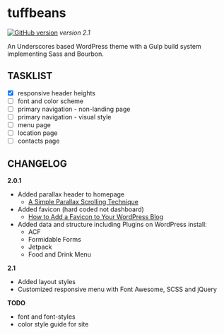# **tuffbeans** #
[![GitHub version](https://badge.fury.io/gh/Surfing-Chef%2Ftuffbeans.svg)](https://badge.fury.io/gh/Surfing-Chef%2Ftuffbeans) *version 2.1*  

An Underscores based WordPress theme with a Gulp build system implementing Sass and Bourbon.

## TASKLIST ##
- [x] responsive header heights
- [ ] font and color scheme
- [ ] primary navigation - non-landing page
- [ ] primary navigation - visual style
- [ ] menu page
- [ ] location page
- [ ] contacts page

## CHANGELOG ##
**2.0.1**  
- Added parallax header to homepage
  - [A Simple Parallax Scrolling Technique](https://code.tutsplus.com/tutorials/a-simple-parallax-scrolling-technique--net-27641)
- Added favicon (hard coded not dashboard)
  - [How to Add a Favicon to Your WordPress Blog](http://www.wpbeginner.com/wp-tutorials/how-to-add-a-favicon-to-your-wordpress-blog/)
- Added data and structure including Plugins on WordPress install:
  - ACF
  - Formidable Forms
  - Jetpack
  - Food and Drink Menu

**2.1**
- Added layout styles
- Customized responsive menu with Font Awesome, SCSS and jQuery

**TODO**
- font and font-styles
- color style guide for site
